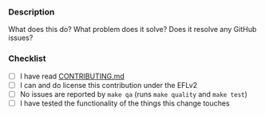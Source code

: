 ### Description
What does this do? What problem does it solve? Does it resolve any GitHub issues?

### Checklist
- [ ] I have read [CONTRIBUTING.md](https://github.com/sopel-irc/sopel/blob/master/CONTRIBUTING.md)
- [ ] I can and do license this contribution under the EFLv2
- [ ] No issues are reported by `make qa` (runs `make quality` and `make test`)
- [ ] I have tested the functionality of the things this change touches
